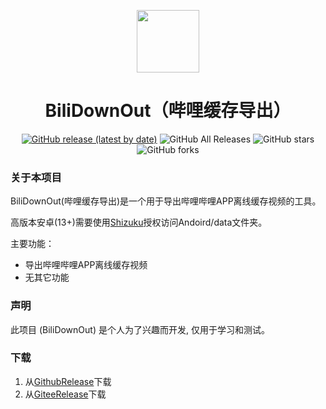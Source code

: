 
<p align="center">
<img width="100px" src="https://10miaomiao.github.io/icon/bili-down-out.png"/>
</p>

<div align="center">

# BiliDownOut（哔哩缓存导出）
[![GitHub release (latest by date)](https://img.shields.io/github/v/release/10miaomiao/bili-down-out)](https://github.com/10miaomiao/bili-down-out/releases)  ![GitHub All Releases](https://img.shields.io/github/downloads/10miaomiao/bili-down-out/total) ![GitHub stars](https://img.shields.io/github/stars/10miaomiao/bili-down-out?style=flat) ![GitHub forks](https://img.shields.io/github/forks/10miaomiao/bili-down-out)

</div>


### 关于本项目
BiliDownOut(哔哩缓存导出)是一个用于导出哔哩哔哩APP离线缓存视频的工具。

高版本安卓(13+)需要使用[Shizuku](https://shizuku.rikka.app/)授权访问Andoird/data文件夹。

主要功能：
- 导出哔哩哔哩APP离线缓存视频
- 无其它功能

### 声明
此项目 (BiliDownOut) 是个人为了兴趣而开发, 仅用于学习和测试。

### 下载
1. 从[GithubRelease](https://github.com/10miaomiao/bili-down-out/releases)下载
2. 从[GiteeRelease](https://gitee.com/10miaomiao/bili-down-out/releases)下载